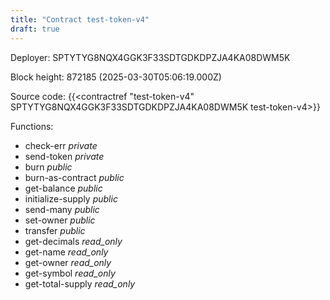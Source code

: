 ```yaml
---
title: "Contract test-token-v4"
draft: true
---
```

Deployer: SPTYTYG8NQX4GGK3F33SDTGDKDPZJA4KA08DWM5K


 



Block height: 872185 (2025-03-30T05:06:19.000Z)

Source code: {{<contractref "test-token-v4" SPTYTYG8NQX4GGK3F33SDTGDKDPZJA4KA08DWM5K test-token-v4>}}

Functions:

* check-err _private_
* send-token _private_
* burn _public_
* burn-as-contract _public_
* get-balance _public_
* initialize-supply _public_
* send-many _public_
* set-owner _public_
* transfer _public_
* get-decimals _read_only_
* get-name _read_only_
* get-owner _read_only_
* get-symbol _read_only_
* get-total-supply _read_only_
